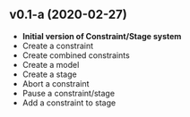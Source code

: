 ## v0.1-a (2020-02-27)
- **Initial version of Constraint/Stage system**
- Create a constraint
- Create combined constraints
- Create a model
- Create a stage
- Abort a constraint
- Pause a constraint/stage
- Add a constraint to stage